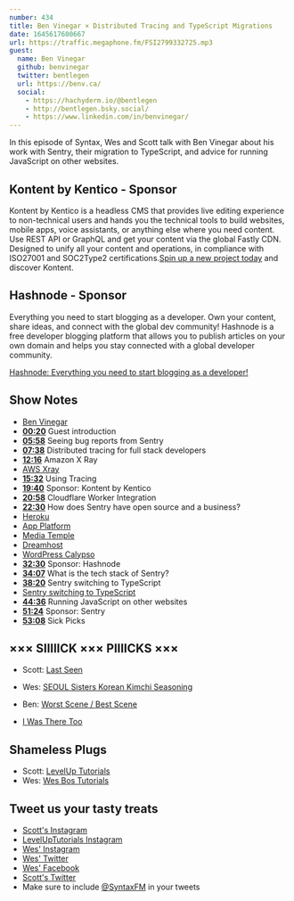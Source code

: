 ```yaml
---
number: 434
title: Ben Vinegar × Distributed Tracing and TypeScript Migrations
date: 1645617600667
url: https://traffic.megaphone.fm/FSI2799332725.mp3
guest:
  name: Ben Vinegar
  github: benvinegar
  twitter: bentlegen
  url: https://benv.ca/
  social:
    - https://hachyderm.io/@bentlegen
    - http://bentlegen.bsky.social/
    - https://www.linkedin.com/in/benvinegar/
---
```


In this episode of Syntax, Wes and Scott talk with Ben Vinegar about his work with Sentry, their migration to TypeScript, and advice for running JavaScript on other websites.

## Kontent by Kentico - Sponsor

Kontent by Kentico is a headless CMS that provides live editing experience to non-technical users and hands you the technical tools to build websites, mobile apps, voice assistants, or anything else where you need content. Use REST API or GraphQL and get your content via the global Fastly CDN. Designed to unify all your content and operations, in compliance with ISO27001 and SOC2Type2 certifications.[Spin up a new project today](https://kontent.ai/syntax) and discover Kontent.

## Hashnode - Sponsor

Everything you need to start blogging as a developer. Own your content, share ideas, and connect with the global dev community! Hashnode is a free developer blogging platform that allows you to publish articles on your own domain and helps you stay connected with a global developer community.

[Hashnode: Everything you need to start blogging as a developer!](https://hashnode.com/)

## Show Notes

* [Ben Vinegar](https://github.com/benvinegar)
* **[00:20](#t=00:20)** Guest introduction
* **[05:58](#t=05:58)** Seeing bug reports from Sentry
* **[07:38](#t=07:38)** Distributed tracing for full stack developers
* **[12:16](#t=12:16)** Amazon X Ray
* [AWS Xray](https://aws.amazon.com/xray/)
* **[15:32](#t=15:32)** Using Tracing
* **[19:40](#t=19:40)** Sponsor: Kontent by Kentico
* **[20:58](#t=20:58)** Cloudflare Worker Integration
* **[22:30](#t=22:30)** How does Sentry have open source and a business?
* [Heroku](https://heroku.com)
* [App Platform](https://www.digitalocean.com/products/app-platform)
* [Media Temple](https://mediatemple.net)
* [Dreamhost](https://www.dreamhost.com)
* [WordPress Calypso](https://github.com/Automattic/wp-calypso)
* **[32:30](#t=32:30)** Sponsor: Hashnode
* **[34:07](#t=34:07)** What is the tech stack of Sentry?
* **[38:20](#t=38:20)** Sentry switching to TypeScript
* [Sentry switching to TypeScript](https://blog.sentry.io/2021/04/12/slow-and-steady-converting-sentrys-entire-frontend-to-typescript)
* **[44:36](#t=44:36)** Running JavaScript on other websites
* **[51:24](#t=51:24)** Sponsor: Sentry
* **[53:08](#t=53:08)** Sick Picks

## ××× SIIIIICK ××× PIIIICKS ×××

* Scott: [Last Seen](https://www.wbur.org/podcasts/lastseen)
* Wes: [SEOUL Sisters Korean Kimchi Seasoning](https://amzn.to/3HP29IL)
* Ben: [Worst Scene / Best Scene](https://podcasts.apple.com/us/podcast/worst-scene-best-scene/id1290069572)

* [I Was There Too](https://www.earwolf.com/show/i-was-there-too/)

## Shameless Plugs

* Scott: [LevelUp Tutorials](https://leveluptutorials.com/tutorials/keystone-js/introduction)
* Wes: [Wes Bos Tutorials](https://wesbos.com/courses)

## Tweet us your tasty treats

* [Scott's Instagram](https://www.instagram.com/stolinski/)
* [LevelUpTutorials Instagram](https://www.instagram.com/LevelUpTutorials/)
* [Wes' Instagram](https://www.instagram.com/wesbos/)
* [Wes' Twitter](https://twitter.com/wesbos)
* [Wes' Facebook](https://www.facebook.com/wesbos.developer)
* [Scott's Twitter](https://twitter.com/stolinski)
* Make sure to include [@SyntaxFM](https://twitter.com/SyntaxFM) in your tweets
